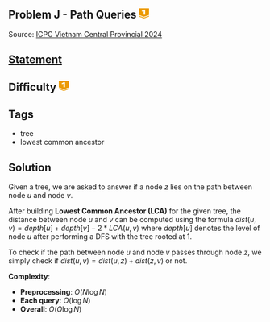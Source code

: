 ## Problem J - Path Queries <img src="../../../../../boj-icon/gold1.svg" alt="Gold 1" width="20" height="20">
Source: [ICPC Vietnam Central Provincial 2024](https://oj.vnoi.info/contest/icpc24_mt)

## [Statement](https://oj.vnoi.info/problem/icpc24_mt_j)

## Difficulty <img src="../../../../../boj-icon/gold1.svg" alt="Gold 1" width="20" height="20">

## Tags
- tree
- lowest common ancestor

## Solution
Given a tree, we are asked to answer if a node $z$ lies on the path between node $u$ and node $v$.

After building **Lowest Common Ancestor (LCA)** for the given tree, the distance between node $u$ and $v$ can be computed using the formula $dist(u, v) = depth[u] + depth[v] - 2 * LCA(u, v)$ where $depth[u]$ denotes the level of node $u$ after performing a DFS with the tree rooted at $1$.

To check if the path between node $u$ and node $v$ passes through node $z$, we simply check if $dist(u, v) = dist(u, z) + dist(z, v)$ or not.

**Complexity**: 
- **Preprocessing**: $O(N\log N)$
- **Each query**: $O(\log N)$
- **Overall**: $O(Q\log N)$

